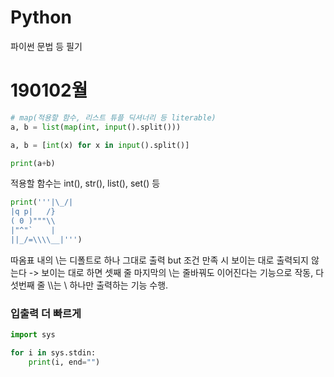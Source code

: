 # Python

파이썬 문법 등 필기



# 190102월



```python
# map(적용할 함수, 리스트 튜플 딕셔너리 등 literable)
a, b = list(map(int, input().split()))

a, b = [int(x) for x in input().split()]

print(a+b)
```

적용할 함수는 int(), str(), list(), set() 등



```python
print('''|\_/|
|q p|   /}
( 0 )"""\\
|"^"`    |
||_/=\\\\__|''')
```

따옴표 내의 \\는 디폴트로 하나 그대로 출력
but 조건 만족 시 보이는 대로 출력되지 않는다 -> 보이는 대로 하면 셋째 줄 마지막의 \는 줄바꿔도 이어진다는 기능으로 작동, 다섯번째 줄 \\\\는 \\ 하나만 출력하는 기능 수행.





### 입출력 더 빠르게

```python
import sys

for i in sys.stdin:
    print(i, end="")
```

